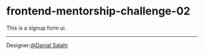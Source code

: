 # frontend-mentorship-challenge-02
This is a signup form ui.<hr>
Designer:[@Danial Salahi](https://github.com/dansalahi)
